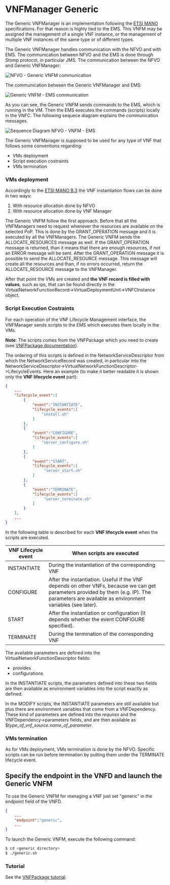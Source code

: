 # VNFManager Generic

The Generic VNFManager is an implementation following the [ETSI MANO][nfv-mano] specifications. For that reason is highly tied to the EMS.
This VNFM may be assigned the management of a single VNF instance, or the management of multiple VNF instances of the same type or of different types.

The Generic VNFManager handles communication with the NFVO and with EMS. The communication between NFVO and the EMS is done through Stomp protocol, in particular JMS.
The communication between the NFVO and Generic VNFManager:

![NFVO - Generic VNFM communication][nfvo-vnfm-communication]

The communication between the Generic VNFManager and EMS:

![Generic VNFM - EMS communication][vnfm-ems-communication]

As you can see, the Generic VNFM sends commands to the EMS, which is running in the VM. Then the EMS executes the commands (scripts) locally in the VNFC.
The following sequece diagram explains the communication messages.

![Sequence Diagram NFVO - VNFM - EMS][or-vnfm-sequence]

The Generic VNFManager is supposed to be used for any type of VNF that follows some conventions regarding:

* VMs deployment
* Script execution costraints
* VMs termination

### VMs deployment

Accordingly to the [ETSI MANO B.3][nfv-mano-B.3] the VNF instantiation flows can be done in two ways:

1. With resource allocation done by NFVO
2. With resource allocation done by VNF Manager

The Generic VNFM follow the first approach.
Before that all the VNFManagers need to request whenever the resources are available on the selected PoP.
This is done by the GRANT_OPERATION message and it is executed by all the VNFManagers.
The Generic VNFM sends the ALLOCATE_RESOURCES message as well. If the GRANT_OPERATION message is returned,
than it means that there are enough resources, if not an ERROR message will be sent. After the GRANT_OPERATION message it is possible to send the ALLOCATE_RESOURCE message.
This message will create all the resources and than, if no errors occurred, return the ALLOCATE_RESOURCE message to the VNFManager.

After that point the VMs are created and **the VNF record is filled with values**, such as ips, that can be found directly in the VirtualNetworkFunctionRecord->VirtualDeploymentUnit->VNFCInstance object.

### Script Execution Costraints

For each operation of the VNF Lifecycle Management interface, the VNFManager sends scripts to the EMS which executes them locally in the VMs.

**Note**: The scripts comes from the VNFPackage which you need to create (see [VNFPackage documentation][vnfpackage-doc-link]).

The ordering of this scripts is defined in the NetworkServiceDescriptor from which the NetworkServiceRecord was created, in particular into the NetworkServiceDescriptor->VirtualNetworkFunctionDescriptor->LifecycleEvents.
Here an example (to make it better readable it is shown only the **VNF lifecycle event** part):
```json
{
    ...
    "lifecycle_event":[
        {
            "event":"INSTANTIATE",
            "lifecycle_events":[
                "install.sh"
            ]
        },
        {
            "event":"CONFIGURE",
            "lifecycle_events":[
                "server_configure.sh"
            ]
        },
        {
            "event":"START",
            "lifecycle_events":[
                 "server_start.sh"
            ]
        },
        {
            "event":"TERMINATE",
            "lifecycle_events":[
                 "server_terminate.sh"
            ]
        }
    ],
    ...
}
```
In the following table is described for each **VNF lifecycle event** when the scripts are executed.

| VNF Lifecycle event | When scripts are executed
| ------------------- | --------------
| INSTANTIATE         |  During the instantiation of the corresponding VNF
| CONFIGURE           |  After the instantiation. Useful if the VNF depends on other VNFs, because we can get parameters provided by them (e.g. IP). The parameters are available as environment variables (see later).
| START               |  After the instantiation or configuration (It depends whether the event CONFIGURE specified).
| TERMINATE           |  During the termination of the corresponding VNF


The available parameters are defined into the VirtualNetworkFunctionDescriptor fields:

* provides
* configurations

In the INSTANTIATE scripts, the parameters defined into these two fields are then available as environment variables into the script exactly as defined.

In the MODIFY scripts, the INSTANTIATE parameters are still available but plus there are environment variables that come from a VNFDependency.
These kind of parameters are defined into the _requires_ and the VNFDependency->parameters fields, and are then available as $*type_of_vnf_source*.*name_of_parameter*.


### VMs termination

As for VMs deployment, VMs termination is done by the NFVO. Specific scripts can be run before termination by putting them under the TERMINATE lifecycle event.

## Specify the endpoint in the VNFD and launch the Generic VNFM

To use the Generic VNFM for managing a VNF just set "generic" in the endpoint field of the VNFD.
```json
{
    ...
    "endpoint":"generic",
    ...
}
```

To launch the Generic VNFM, execute the following command:
```bash
$ cd <generic directory>
$ ./generic.sh
```

### Tutorial

See the [VNFPackage tutorial][vnfpackage-tutorial-link].


<!---
References
-->

[or-vnfm-sequence]:images/or-vnfm-seq-dg.png
[nfv-mano]: http://www.etsi.org/deliver/etsi_gs/NFV-MAN/001_099/001/01.01.01_60/gs_NFV-MAN001v010101p.pdf
[nfv-mano-B.3]: www.etsi.org/deliver/etsi_gs/NFV-MAN/001_099/001/01.01.01_60/gs_NFV-MAN001v010101p.pdf#page=108
[vnfm-ems-communication]:images/GVNFM-EMS.jpg
[nfvo-vnfm-communication]:images/vnfm-Or_communication.png
[vnfpackage-tutorial-link]:vnfpackage.md#tutorial
[vnfpackage-doc-link]:vnfpackage.md